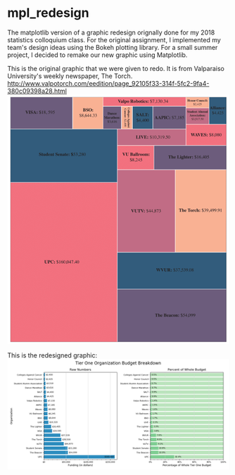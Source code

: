 # mpl_redesign
The matplotlib version of a graphic redesign orignally done for my 2018 statistics colloquium class. For the original assignment, I implemented my team's design ideas using the Bokeh plotting library. For a small summer project, I decided to remake our new graphic using Matplotlib.

This is the original graphic that we were given to redo. It is from Valparaiso University's weekly newspaper, The Torch. http://www.valpotorch.com/eedition/page_92105f33-314f-5fc2-9fa4-380c09398a28.html
![alt text](original.png "The original graphic")

This is the redesigned graphic:
![alt text](final.png "The redesigned graphic")
